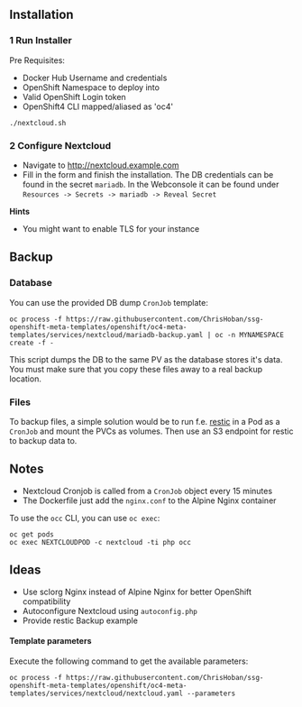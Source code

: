 ## Installation


### 1 Run Installer

Pre Requisites:
* Docker Hub Username and credentials
* OpenShift Namespace to deploy into
* Valid OpenShift Login token
* OpenShift4 CLI mapped/aliased as 'oc4'


```
./nextcloud.sh
```


### 2 Configure Nextcloud

* Navigate to http://nextcloud.example.com
* Fill in the form and finish the installation. The DB credentials can be
  found in the secret `mariadb`. In the Webconsole it can be found under
  `Resources -> Secrets -> mariadb -> Reveal Secret`

**Hints**

* You might want to enable TLS for your instance

## Backup

### Database

You can use the provided DB dump `CronJob` template:

```
oc process -f https://raw.githubusercontent.com/ChrisHoban/ssg-openshift-meta-templates/openshift/oc4-meta-templates/services/nextcloud/mariadb-backup.yaml | oc -n MYNAMESPACE create -f -
```

This script dumps the DB to the same PV as the database stores it's data.
You must make sure that you copy these files away to a real backup location.

### Files

To backup files, a simple solution would be to run f.e. [restic](http://restic.readthedocs.io/) in a Pod
as a `CronJob` and mount the PVCs as volumes. Then use an S3 endpoint for restic
to backup data to.

## Notes

* Nextcloud Cronjob is called from a `CronJob` object every 15 minutes
* The Dockerfile just add the `nginx.conf` to the Alpine Nginx container

To use the `occ` CLI, you can use `oc exec`:

```
oc get pods
oc exec NEXTCLOUDPOD -c nextcloud -ti php occ
```

## Ideas

* Use sclorg Nginx instead of Alpine Nginx for better OpenShift compatibility
* Autoconfigure Nextcloud using `autoconfig.php`
* Provide restic Backup example


#### Template parameters

Execute the following command to get the available parameters:

```
oc process -f https://raw.githubusercontent.com/ChrisHoban/ssg-openshift-meta-templates/openshift/oc4-meta-templates/services/nextcloud/nextcloud.yaml --parameters
```
